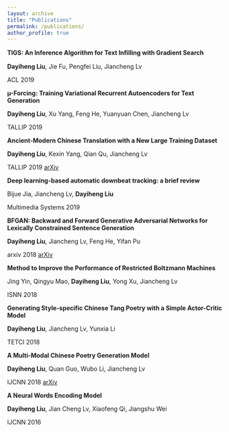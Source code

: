 ```yaml
---
layout: archive
title: "Publications"
permalink: /publications/
author_profile: true
---
```


**TIGS: An Inference Algorithm for Text Inﬁlling with Gradient Search**

**Dayiheng Liu**, Jie Fu, Pengfei Liu, Jiancheng Lv

ACL 2019

**µ-Forcing: Training Variational Recurrent Autoencoders for Text Generation**

**Dayiheng Liu**, Xu Yang, Feng He, Yuanyuan Chen, Jiancheng Lv

TALLIP 2019

**Ancient-Modern Chinese Translation with a New Large Training Dataset**

**Dayiheng Liu**, Kexin Yang, Qian Qu, Jiancheng Lv

TALLIP 2019 [arXiv](https://arxiv.org/abs/1808.03738)

**Deep learning-based automatic downbeat tracking: a brief review**

Bijue Jia, Jiancheng Lv, **Dayiheng Liu**

Multimedia Systems 2019

**BFGAN: Backward and Forward Generative Adversarial Networks for Lexically Constrained Sentence Generation**

**Dayiheng Liu**, Jiancheng Lv, Feng He, Yifan Pu

arxiv 2018 [arXiv](https://arxiv.org/pdf/1806.08097.pdf)

**Method to Improve the Performance of Restricted Boltzmann Machines**

Jing Yin, Qingyu Mao, **Dayiheng Liu**, Yong Xu, Jiancheng Lv

ISNN 2018

**Generating Style-specific Chinese Tang Poetry with a Simple Actor-Critic Model**

**Dayiheng Liu**, Jiancheng Lv, Yunxia Li

TETCI 2018

**A Multi-Modal Chinese Poetry Generation Model**

**Dayiheng Liu**, Quan Guo, Wubo Li, Jiancheng Lv

IJCNN 2018 [arXiv](https://arxiv.org/abs/1806.09792v1)

**A Neural Words Encoding Model**

**Dayiheng Liu**, Jian Cheng Lv, Xiaofeng Qi, Jiangshu Wei

IJCNN 2016
